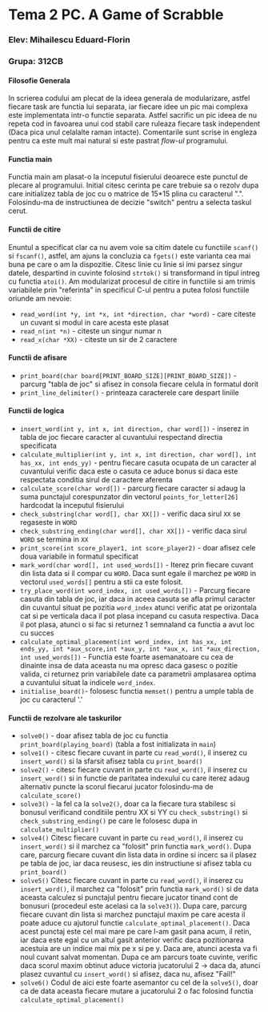 # Tema 2 PC. A Game of Scrabble

### Elev: Mihailescu Eduard-Florin
### Grupa: 312CB


#### Filosofie Generala
In scrierea codului am plecat de la ideea generala de modularizare, astfel
fiecare task are functia lui separata, iar fiecare idee un pic mai complexa
este implementata intr-o functie separata. Astfel sacrific un pic ideea de nu repeta
cod in favoarea unui cod stabil care ruleaza fiecare task independent (Daca pica unul
celalalte raman intacte). Comentarile sunt scrise in engleza pentru ca este mult mai
natural si este pastrat _flow-ul_ programului.

#### Functia main
Functia main am plasat-o la inceputul fisierului deoarece este punctul de plecare
al programului. Initial citesc cerinta pe care trebuie sa o rezolv dupa care
initializez tabla de joc cu o matrice de 15*15 plina cu caracterul ".". 
Folosindu-ma de instructiunea de decizie "switch" pentru a selecta taskul cerut.

#### Functii de citire
Enuntul a specificat clar ca nu avem voie sa citim datele cu functiile `scanf()` si
`fscanf()`, astfel, am ajuns la concluzia ca `fgets()` este varianta cea mai buna pe care o am
la dispozitie. Citesc linie cu linie si imi parsez singur datele, despartind in cuvinte
folosind `strtok()` si transformand in tipul intreg cu functia `atoi()`. Am modularizat
procesul de citire in functiile si am trimis variabilele prin "referinta" in specificul
C-ul pentru a putea folosi functiile oriunde am nevoie:
* `read_word(int *y, int *x, int *direction, char *word)` - care citeste un cuvant si modul in care acesta este plasat
* `read_n(int *n)` - citeste un singur numar n
* `read_x(char *XX)` - citeste un sir de 2 caractere

#### Functii de afisare
* `print_board(char board[PRINT_BOARD_SIZE][PRINT_BOARD_SIZE])` - parcurg "tabla de joc" si afisez in consola fiecare celula in formatul dorit
* `print_line_delimiter()` - printeaza caracterele care despart liniile

#### Functii de logica
* `insert_word(int y, int x, int direction, char word[])` - inserez in tabla de joc fiecare caracter al cuvantului respectand
directia specificata
* `calculate_multiplier(int y, int x, int direction, char word[], int has_xx, int ends_yy)` - pentru fiecare casuta ocupata de un caracter al cuvantului
verific daca este o casuta ce aduce bonus si daca este respectata conditia sirul de caractere
aferenta
* `calculate_score(char word[])` - parcurg fiecare caracter si adaug la suma punctajul corespunzator din vectorul `points_for_letter[26]` hardcodat la inceputul fisierului
* `check_substring(char word[], char XX[])` - verific daca sirul `XX` se regaseste in `WORD`
* `check_substring_ending(char word[], char XX[])` - verific daca sirul `WORD` se termina in `XX`
* `print_score(int score_player1, int score_player2)` - doar afisez cele doua variabile in formatul specificat
* `mark_word(char word[], int used_words[])` - Iterez prin fiecare cuvant din lista data si il compar cu `WORD`.
Daca sunt egale il marchez pe `WORD` in vectorul `used_words[]` pentru a stii ca este folosit.
* `try_place_word(int word_index, int used_words[])` - Parcurg fiecare casuta din tabla de joc, iar daca in aceea
casuta se afla primul caracter din cuvantul situat pe pozitia `word_index` atunci verific atat pe orizontala cat si pe verticala daca il pot plasa incepand cu casuta respectiva. Daca il pot
plasa, atunci o si fac si returnez 1 semnaland ca functia a avut loc cu succes
* `calculate_optimal_placement(int word_index, int has_xx, int ends_yy, int *aux_score,int *aux_y, int *aux_x, int *aux_direction, int used_words[])` - Functia este foarte asemanatoare cu cea de dinainte
insa de data aceasta nu ma opresc daca gasesc o pozitie valida, ci returnez prin variabilele
date ca parametrii amplasarea optima a cuvantului situat la indicele `word_index`.
* `initialise_board()`- folosesc functia `memset()` pentru a umple tabla de joc cu caracterul '.'

#### Functii de rezolvare ale taskurilor
* `solve0()` - doar afisez tabla de joc cu functia `print_board(playing_board)` (tabla a fost
initializata in `main`)
* `solve1()` - citesc fiecare cuvant in parte cu `read_word()`, il inserez cu `insert_word()`
si la sfarsit afisez tabla cu `print_board()`
* `solve2()` -  citesc fiecare cuvant in parte cu `read_word()`, il inserez cu `insert_word()`
si in functie de paritatea indexului cu care iterez adaug alternativ puncte la scorul fiecarui jucator folosindu-ma de `calculate_score()`
* `solve3()` - la fel ca la `solve2()`, doar ca la fiecare tura stabilesc si bonusul verificand
conditiile pentru XX si YY cu `check_substring()` si `check_substring_ending()` pe care le folosesc dupa in `calculate_multiplier()`
* `solve4()` Citesc fiecare cuvant in parte cu `read_word()`, il inserez cu `insert_word()` si il marchez ca "folosit" prin functia `mark_word()`. Dupa care, parcurg fiecare cuvant din lista
data in ordine si incerc sa il plasez pe tabla de joc, iar daca reusesc, ies din instructiune
si afisez tabla cu `print_board()`
* `solve5()` Citesc fiecare cuvant in parte cu `read_word()`, il inserez cu `insert_word()`, il marchez ca "folosit" prin functia `mark_word()` si de data aceasta calculez si punctajul pentru fiecare jucator tinand cont de bonusuri (procedeul este acelasi ca la `solve3()`). Dupa care, 
parcurg fiecare cuvant din lista si marchez punctajul maxim pe care acesta il poate aduce cu ajutorul functie `calculate_optimal_placement()`. Daca acest punctaj este cel mai mare pe care l-am gasit pana acum, il retin, iar daca este egal cu un altul gasit anterior verific daca
pozitionarea acestuia are un indice mai mix pe x si pe y. Daca are, atunci acesta va fi noul cuvant salvat momentan. Dupa ce am parcurs toate cuvinte, verific daca scorul maxim obtinut aduce victoria jucatorului 2 -> daca da, atunci plasez cuvantul cu `insert_word()` si afisez,
daca nu, afisez "Fail!"
* `solve6()` Codul de aici este foarte asemantor cu cel de la `solve5()`, doar ca de data aceasta fiecare mutare a jucatorului 2 o fac folosind functia `calculate_optimal_placement()` 






 